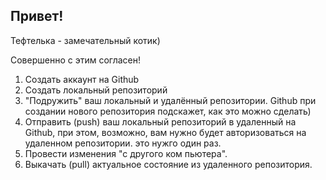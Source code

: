 ## Привет!

Тефтелька - замечательный котик)

Совершенно с этим согласен!

1. Создать аккаунт на Github
2. Создать локальный репозиторий
3. "Подружить" ваш локальный и удалённый репозитории. 
Github при создании нового репозитория подскажет, как это можно сделать)
4. Отправить (push) ваш локальный репозиторий в удаленный на Github, 
при этом, возможно, вам нужно будет авторизоваться на удаленном репозитории. это нужго один раз.
5. Провести изменения "с другого ком пьютера".
6. Выкачать (pull) актуальное состояние из удаленного репозитория.